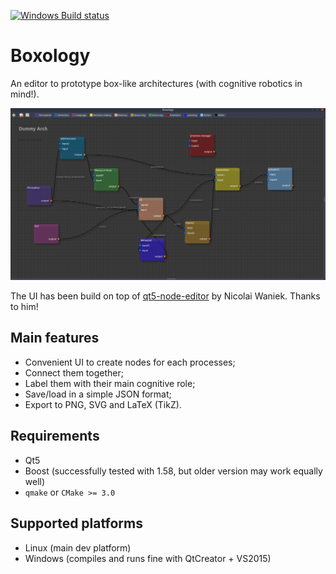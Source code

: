 [![Windows Build status](https://ci.appveyor.com/api/projects/status/bfwtu7orjfwxookx?svg=true)](https://ci.appveyor.com/project/severin-lemaignan/boxology)

Boxology
========

An editor to prototype box-like architectures (with cognitive robotics in
mind!).

![A dummy architecture](doc/example_editor01.png)

The UI has been build on top of
[qt5-node-editor](https://github.com/rochus/qt5-node-editor) by Nicolai Waniek.
Thanks to him!

Main features
-------------

- Convenient UI to create nodes for each processes;
- Connect them together;
- Label them with their main cognitive role;
- Save/load in a simple JSON format;
- Export to PNG, SVG and LaTeX (TikZ).

Requirements
------------

- Qt5
- Boost (successfully tested with 1.58, but older version may work equally well)
- `qmake` or `CMake >= 3.0`

Supported platforms
-------------------

- Linux (main dev platform)
- Windows (compiles and runs fine with QtCreator + VS2015)

